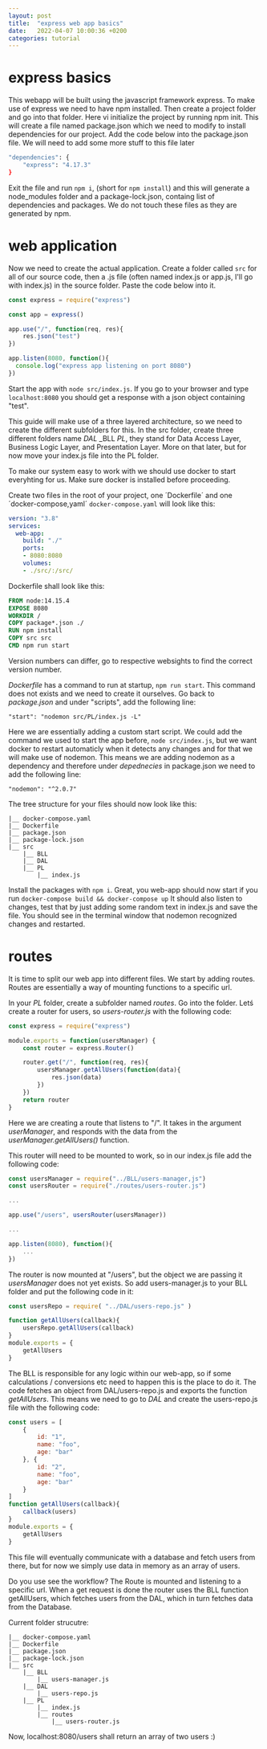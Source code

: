 ```yaml
---
layout: post
title:  "express web app basics"
date:   2022-04-07 10:00:36 +0200
categories: tutorial
---
```


# express basics

This webapp will be built using the javascript framework express.
To make use of express we need to have npm installed.
Then create a project folder and go into that folder.
Here vi initialize the project by running npm init.
This will create a file named package.json which we need to modify to install dependencies for our project.
Add the code below into the package.json file. We will need to add some more stuff to this file later

```bash
"dependencies": {
    "express": "4.17.3"
}
```

Exit the file and run `npm i`, (short for `npm install`) and this will generate a node_modules folder and a package-lock.json, containg list of dependencies and packages. 
We do not touch these files as they are generated by npm.


# web application

Now we need to create the actual application. Create a folder called `src`  for all of our source code, then a .js file (often named index.js or app.js, I'll go with index.js) in the source folder. Paste the code below into it.

```js
const express = require("express")

const app = express()

app.use("/", function(req, res){
    res.json("test")
})

app.listen(8080, function(){
  console.log("express app listening on port 8080")
})
```

Start the app with `node src/index.js`.
If you go to your browser and type `localhost:8080` you should get a response with a json object containing "test".

This guide will make use of a three layered architecture, so we need to create the different subfolders for this.
In the src folder, create three different folders name _DAL_ _BLL _PL_, they stand for Data Access Layer, Business Logic Layer, and Presentation Layer.
More on that later, but for now move your index.js file into the PL folder.

To make our system easy to work with we should use docker to start everyhting for us.
Make sure docker is installed before proceeding.

Create two files in the root of your project, one ´Dockerfile´ and one ´docker-compose,yaml´
`docker-compose.yaml` will look like this:

```yaml
version: "3.8"
services:
  web-app:
    build: "./"
    ports: 
    - 8080:8080
    volumes:
    - ./src/:/src/
```

Dockerfile shall look like this:

```Dockerfile
FROM node:14.15.4
EXPOSE 8080
WORKDIR /
COPY package*.json ./
RUN npm install
COPY src src
CMD npm run start
```

Version numbers can differ, go to respective websights to find the correct version number.

_Dockerfile_ has a command to run at startup, `npm run start`. This command does not exists and we need to create it ourselves. Go back to _package.json_ and under "scripts", add the following line:

`"start": "nodemon src/PL/index.js -L"`

Here we are essentially adding a custom start script. We could add the command we used to start the app before, `node src/index.js`, but we want docker to restart automaticly when it detects any changes and for that we will make use of nodemon.
This means we are adding nodemon as a dependency and therefore under _depednecies_ in package.json we need to add the following line:

`"nodemon": "^2.0.7"`

The tree structure for your files should now look like this:

```
|__ docker-compose.yaml
|__ Dockerfile
|__ package.json
|__ package-lock.json
|__ src
    |__ BLL
    |__ DAL
    |__ PL
        |__ index.js

```

Install the packages with `npm i`.
Great, you web-app should now start if you run `docker-compose build && docker-compose up`
It should also listen to changes, test that by just adding some random text in index.js and save the file. 
You should see in the terminal window that nodemon recognized changes and restarted.


# routes

It is time to split our web app into different files.
We start by adding routes.
Routes are essentially a way of mounting functions to a specific url.

In your _PL_ folder, create a subfolder named _routes_. 
Go into the folder.
Letś create a router for users, so _users-router.js_ with the following code:

```js
const express = require("express")

module.exports = function(usersManager) {
    const router = express.Router()

    router.get("/", function(req, res){
        usersManager.getAllUsers(function(data){
            res.json(data)
        })
    })
    return router
}
```

Here we are creating a route that listens to "/".
It takes in the argument _userManager_, and responds with the data from the _userManager.getAllUsers()_ function.

This router will need to be mounted to work, so in our index.js file add the following code:

```js
const usersManager = require("../BLL/users-manager,js")
const usersRouter = require("./routes/users-router.js")

...

app.use("/users", usersRouter(usersManager))

...

app.listen(8080), function(){
    ...
})
```
The router is now mounted at "/users", but the object we are passing it _usersManager_ does not yet exists.
So add users-manager.js to your BLL folder and put the following code in it:

```js
const usersRepo = require( "../DAL/users-repo.js" )

function getAllUsers(callback){
    usersRepo.getAllUsers(callback)
}
module.exports = {
    getAllUsers
}
```
The BLL is responsible for any logic within our web-app, so if some calculations / conversions etc need to happen this is the place to do it.
The code fetches an object from DAL/users-repo.js and exports the function _getAllUsers_.
This means we need to go to _DAL_ and create the users-repo.js file with the following code:

```js
const users = [
    {
        id: "1",
        name: "foo",
        age: "bar"
    }, {
        id: "2",
        name: "foo",
        age: "bar"
    }
]
function getAllUsers(callback){
    callback(users)
}
module.exports = {
    getAllUsers
}
```

This file will eventually communicate with a database and fetch users from there, but for now we simply use data in memory as an array of users. 

Do you use see the workflow?
The Route is mounted and listening to a specific url. When a get request is done the router uses the BLL function getAllUsers, which fetches users from the DAL, which in turn fetches data from the Database.

Current folder strucutre:

```
|__ docker-compose.yaml
|__ Dockerfile
|__ package.json
|__ package-lock.json
|__ src
    |__ BLL
        |__ users-manager.js
    |__ DAL
        |__ users-repo.js
    |__ PL
        |__ index.js
        |__ routes
            |__ users-router.js

```

Now, localhost:8080/users shall return an array of two users :)








